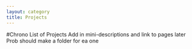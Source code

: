 ```yaml
---
layout: category
title: Projects
---
```


#Chrono List of Projects
Add in mini-descriptions and link to pages later
Prob should make a folder for ea one
